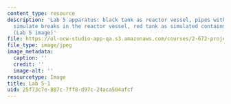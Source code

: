 ```yaml
---
content_type: resource
description: 'Lab 5 apparatus: black tank as reactor vessel, pipes with valves to
  simulate breaks in the reactor vessel, red tank as simulated containment vessel.
  (Lab 5 image)'
file: https://ol-ocw-studio-app-qa.s3.amazonaws.com/courses/2-672-project-laboratory-spring-2009/25f73c7e887c7ff8d97c24aca504afcf_lab51.jpg
file_type: image/jpeg
image_metadata:
  caption: ''
  credit: ''
  image-alt: ''
resourcetype: Image
title: Lab 5-1
uid: 25f73c7e-887c-7ff8-d97c-24aca504afcf
---
```

